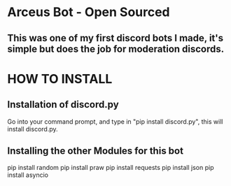 # Arceus Bot - Open Sourced

## This was one of my first discord bots I made, it's simple but does the job for moderation discords.

# HOW TO INSTALL

## Installation of discord.py

Go into your command prompt, and type in "pip install discord.py", this will install discord.py.

## Installing the other Modules for this bot

pip install random
pip install praw
pip install requests
pip install json
pip install asyncio
